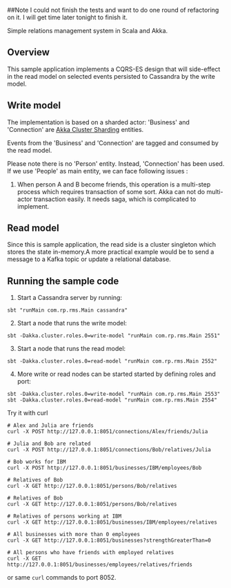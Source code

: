 ##Note 
I could not finish the tests and want to do one round of refactoring on it. I will get time later tonight to finish it.

Simple relations management system in Scala and Akka.
## Overview

This sample application implements a CQRS-ES design that will side-effect in the read model on selected events persisted to Cassandra by the write model.

## Write model
The implementation is based on a sharded actor:  'Business' and 'Connection' are [Akka Cluster Sharding](https://doc.akka.io/docs/akka/2.6/typed/cluster-sharding.html) entities.

Events from the 'Business' and 'Connection' are tagged and consumed by the read model.

Please note there is no 'Person' entity. Instead, 'Connection' has been used. If we use 'People' as main entity, we can face following issues :
1. When person A and B become friends, this operation is a multi-step process which requires transaction of some sort. Akka can not do multi-actor transaction easily. It needs saga, which is complicated to implement. 

## Read model

Since this is sample application, the read side is a cluster singleton which stores the state in-memory.A more practical example would be to send a message to a Kafka topic or update a relational database.


## Running the sample code

1. Start a Cassandra server by running:

```
sbt "runMain com.rp.rms.Main cassandra"
```

2. Start a node that runs the write model:

```
sbt -Dakka.cluster.roles.0=write-model "runMain com.rp.rms.Main 2551"
```

3. Start a node that runs the read model:

```
sbt -Dakka.cluster.roles.0=read-model "runMain com.rp.rms.Main 2552"
```

4. More write or read nodes can be started started by defining roles and port:

```
sbt -Dakka.cluster.roles.0=write-model "runMain com.rp.rms.Main 2553"
sbt -Dakka.cluster.roles.0=read-model "runMain com.rp.rms.Main 2554"
```

Try it with curl

```
# Alex and Julia are friends
curl -X POST http://127.0.0.1:8051/connections/Alex/friends/Julia

# Julia and Bob are related
curl -X POST http://127.0.0.1:8051/connections/Bob/relatives/Julia

# Bob works for IBM
curl -X POST http://127.0.0.1:8051/businesses/IBM/employees/Bob

# Relatives of Bob
curl -X GET http://127.0.0.1:8051/persons/Bob/relatives

# Relatives of Bob
curl -X GET http://127.0.0.1:8051/persons/Bob/relatives

# Relatives of persons working at IBM
curl -X GET http://127.0.0.1:8051/businesses/IBM/employees/relatives

# All businesses with more than 0 employees
curl -X GET http://127.0.0.1:8051/businesses?strengthGreaterThan=0

# All persons who have friends with employed relatives
curl -X GET http://127.0.0.1:8051/businesses/employees/relatives/friends

```

or same `curl` commands to port 8052.
